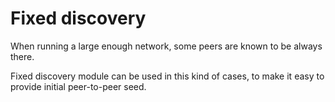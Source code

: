 # Fixed discovery

When running a large enough network, some peers are known to be always there.

Fixed discovery module can be used in this kind of cases, to make it easy to
provide initial peer-to-peer seed.
